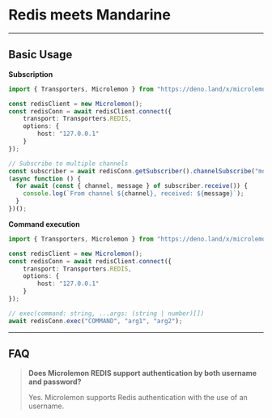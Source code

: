 # Redis meets Mandarine

--------------------

## Basic Usage

**Subscription**

```typescript
import { Transporters, Microlemon } from "https://deno.land/x/microlemon@v2.0.0/mod.ts";

const redisClient = new Microlemon();
const redisConn = await redisClient.connect({
    transport: Transporters.REDIS,
    options: {
        host: "127.0.0.1"
    }
});

// Subscribe to multiple channels
const subscriber = await redisConn.getSubscriber().channelSubscribe("moderators", "admins");
(async function () {
  for await (const { channel, message } of subscriber.receive()) {
    console.log(`From channel ${channel}, received: ${message}`);
  }
})();
```

**Command execution**
```typescript
import { Transporters, Microlemon } from "https://deno.land/x/microlemon@v2.0.0/mod.ts";

const redisClient = new Microlemon();
const redisConn = await redisClient.connect({
    transport: Transporters.REDIS,
    options: {
        host: "127.0.0.1"
    }
});

// exec(command: string, ...args: (string | number)[])
await redisConn.exec("COMMAND", "arg1", "arg2");
```

------------

## FAQ

> **Does Microlemon REDIS support authentication by both username and password?**
>
> Yes. Microlemon supports Redis authentication with the use of an username.


